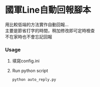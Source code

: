 # 國軍Line自動回報腳本

用比較低端的方法實作自動回報...  
主要是節省打字的時間，稍加修改即可定時檢查  
不在家時也不會忘記回報  

### Usage
1. 填寫config.ini

2. Run python script
    ```buildoutcfg
    python auto_reply.py
    ```


